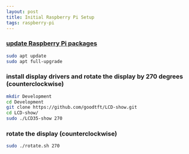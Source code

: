 ```yaml
---
layout: post
title: Initial Raspberry Pi Setup
tags: raspberry-pi
---
```


### [update Raspberry Pi packages](https://www.raspberrypi.org/documentation/raspbian/updating.md)
````bash
sudo apt update
sudo apt full-upgrade
````

### install display drivers and rotate the display by 270 degrees (counterclockwise)
````bash
mkdir Development
cd Development
git clone https://github.com/goodtft/LCD-show.git
cd LCD-show/
sudo ./LCD35-show 270
````

### rotate the display (counterclockwise)
````bash
sudo ./rotate.sh 270
````
